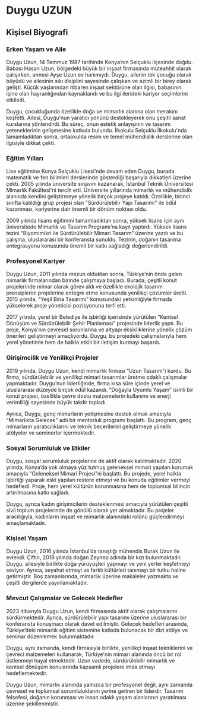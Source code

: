 # Duygu UZUN

## Kişisel Biyografi

### Erken Yaşam ve Aile

Duygu Uzun, 14 Temmuz 1987 tarihinde Konya’nın Selçuklu ilçesinde doğdu. Babası Hasan Uzun, bölgedeki büyük bir inşaat firmasında müteahhit olarak çalışırken, annesi Ayşe Uzun ev hanımıydı. Duygu, ailenin tek çocuğu olarak büyüdü ve ailesinin sıkı disiplini sayesinde çalışkan ve azimli bir birey olarak gelişti. Küçük yaşlarından itibaren inşaat sektörüne olan ilgisi, babasının işine olan hayranlığından kaynaklandı ve bu ilgi ilerideki kariyer seçimlerini etkiledi.

Duygu, çocukluğunda özellikle doğa ve mimarlık alanına olan merakını keşfetti. Ailesi, Duygu’nun yaratıcı yönünü destekleyerek onu çeşitli sanat kurslarına yönlendirdi. Bu süreç, onun estetik anlayışının ve tasarım yeteneklerinin gelişmesine katkıda bulundu. İlkokulu Selçuklu İlkokulu'nda tamamladıktan sonra, ortaokulda resim ve temel mühendislik derslerine olan ilgisiyle dikkat çekti.

### Eğitim Yılları

Lise eğitimine Konya Selçuklu Lisesi’nde devam eden Duygu, burada matematik ve fen bilimleri derslerinde gösterdiği başarıyla dikkatleri üzerine çekti. 2005 yılında üniversite sınavını kazanarak, İstanbul Teknik Üniversitesi Mimarlık Fakültesi'ni tercih etti. Üniversite yıllarında mimarlık ve mühendislik alanında kendini geliştirmeye yönelik birçok projeye katıldı. Özellikle, birinci sınıfta katıldığı grup projesi olan "Sürdürülebilir Yapı Tasarımı" ile ödül kazanması, kariyerine dair önemli bir dönüm noktası oldu.

2009 yılında lisans eğitimini tamamladıktan sonra, yüksek lisans için aynı üniversitede Mimarlık ve Tasarım Programı’na kayıt yaptırdı. Yüksek lisans tezini “Biyomimikri ile Sürdürülebilir Mimari Tasarım” üzerine yazdı ve bu çalışma, uluslararası bir konferansta sunuldu. Tezinin, doğanın tasarıma entegrasyonu konusunda önemli bir katkı sağladığı değerlendirildi.

### Profesyonel Kariyer

Duygu Uzun, 2011 yılında mezun olduktan sonra, Türkiye’nin önde gelen mimarlık firmalarından birinde çalışmaya başladı. Burada, çeşitli konut projelerinde mimar olarak görev aldı ve özellikle ekolojik tasarım prensiplerini projelerine entegre etme konusunda yenilikçi çözümler üretti. 2015 yılında, "Yeşil Bina Tasarımı" konusundaki yetkinliğiyle firmada yükselerek proje yöneticisi pozisyonuna terfi etti.

2017 yılında, yerel bir Belediye ile işbirliği içerisinde yürütülen “Kentsel Dönüşüm ve Sürdürülebilir Şehir Planlaması” projesinde liderlik yaptı. Bu proje, Konya'nın çevresel sorunlarına ve altyapı eksikliklerine yönelik çözüm önerileri geliştirmeyi amaçlıyordu. Duygu, bu projedeki çalışmalarıyla hem yerel yönetimle hem de halkla etkili bir iletişim kurmayı başardı.

### Girişimcilik ve Yenilikçi Projeler

2019 yılında, Duygu Uzun, kendi mimarlık firması “Uzun Tasarım”ı kurdu. Bu firma, sürdürülebilir ve yenilikçi mimari tasarımlar üretme odaklı çalışmalar yapmaktadır. Duygu’nun liderliğinde, firma kısa süre içinde yerel ve uluslararası düzeyde birçok ödül kazandı. “Doğayla Uyumlu Yaşam” isimli bir konut projesi, özellikle çevre dostu malzemelerin kullanımı ve enerji verimliliği sayesinde büyük takdir topladı.

Ayrıca, Duygu, genç mimarların yetişmesine destek olmak amacıyla “Mimarlıkta Gelecek” adlı bir mentorluk programı başlattı. Bu program, genç mimarların yaratıcılıklarını ve teknik becerilerini geliştirmeye yönelik atölyeler ve seminerler içermektedir.

### Sosyal Sorumluluk ve Etkiler

Duygu, sosyal sorumluluk projelerine de aktif olarak katılmaktadır. 2020 yılında, Konya’da yok olmaya yüz tutmuş geleneksel mimari yapıları korumak amacıyla “Geleneksel Mimari Projesi”ni başlattı. Bu projede, yerel halkla işbirliği yaparak eski yapıları restore etmeyi ve bu konuda eğitimler vermeyi hedefledi. Proje, hem yerel kültürün korunmasına hem de toplumsal bilincin artırılmasına katkı sağladı.

Duygu, ayrıca kadın girişimcilerin desteklenmesi amacıyla yürütülen çeşitli sivil toplum projelerinde de gönüllü olarak yer almaktadır. Bu projeler aracılığıyla, kadınların inşaat ve mimarlık alanındaki rolünü güçlendirmeyi amaçlamaktadır.

### Kişisel Yaşam

Duygu Uzun, 2016 yılında İstanbul’da tanıştığı mühendis Burak Uzun ile evlendi. Çiftin, 2018 yılında doğan Zeynep adında bir kızı bulunmaktadır. Duygu, ailesiyle birlikte doğa yürüyüşleri yapmayı ve yeni yerler keşfetmeyi seviyor. Ayrıca, seyahat etmeyi ve farklı kültürleri tanımayı bir tutku haline getirmiştir. Boş zamanlarında, mimarlık üzerine makaleler yazmakta ve çeşitli dergilerde yayınlamaktadır.

### Mevcut Çalışmalar ve Gelecek Hedefler

2023 itibarıyla Duygu Uzun, kendi firmasında aktif olarak çalışmalarını sürdürmektedir. Ayrıca, sürdürülebilir yapı tasarımı üzerine uluslararası bir konferansta konuşmacı olarak davet edilmiştir. Gelecek hedefleri arasında, Türkiye’deki mimarlık eğitimi sistemine katkıda bulunacak bir dizi atölye ve seminar düzenlemek bulunmaktadır. 

Duygu, aynı zamanda, kendi firmasıyla birlikte, yenilikçi inşaat tekniklerini ve çevreci malzemeleri kullanarak, Türkiye'nin mimari alanında öncü bir rol üstlenmeyi hayal etmektedir. Uzun vadede, sürdürülebilir mimarlık ve kentsel dönüşüm konularında kapsamlı projelere imza atmayı hedeflemektedir.

Duygu Uzun, mimarlık alanında yalnızca bir profesyonel değil, aynı zamanda çevresel ve toplumsal sorumluluklarını yerine getiren bir liderdir. Tasarım felsefesi, doğanın korunması ve insan odaklı yaşam alanlarının yaratılması üzerine şekillenmiştir.